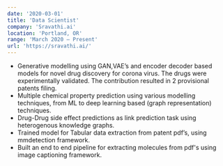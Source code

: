 ```yaml
---
date: '2020-03-01'
title: 'Data Scientist'
company: 'Sravathi.ai'
location: 'Portland, OR'
range: 'March 2020 – Present'
url: 'https://sravathi.ai/'
---
```


- Generative modelling using GAN,VAE’s and encoder decoder based models for novel drug discovery for corona virus. The drugs    were experimentally validated. The contribution resulted in 2 provisional patents filing.
- Multiple chemical property prediction using various modelling techniques, from ML to deep learning based
(graph representation) techniques.
- Drug-Drug side effect predictions as link prediction task using heterogenous knowledge graphs.
- Trained model for Tabular data extraction from patent pdf’s, using mmdetection framework.
- Built an end to end pipeline for extracting molecules from pdf's using image captioning framework.